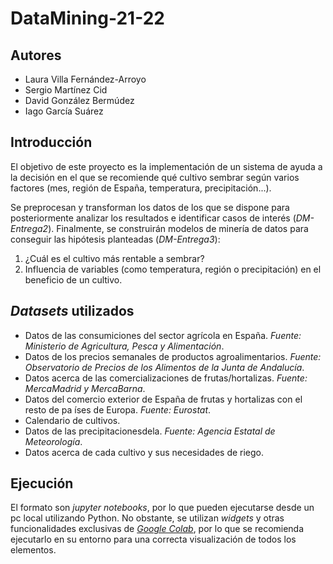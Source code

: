 # DataMining-21-22
## Autores
- Laura Villa Fernández-Arroyo
- Sergio Martínez Cid
- David González Bermúdez
- Iago García Suárez

## Introducción
El objetivo de este proyecto  es la implementación de un sistema de ayuda a la decisión en el que se recomiende qué cultivo sembrar según varios factores (mes, región de España, temperatura, precipitación...).  

Se preprocesan y transforman los datos de los que se dispone para posteriormente analizar los resultados e identificar casos de interés (*DM-Entrega2*). Finalmente, se construirán modelos de minería de datos para conseguir las hipótesis planteadas (*DM-Entrega3*):
1. ¿Cuál es el cultivo más rentable a sembrar?
2. Influencia de variables (como temperatura, región o precipitación) en el beneficio de un cultivo.

## *Datasets* utilizados
- Datos de las consumiciones del sector agrícola en España. *Fuente: Ministerio de Agricultura, Pesca y Alimentación*.
- Datos de los precios semanales de productos agroalimentarios. *Fuente: Observatorio de Precios de los Alimentos de la Junta de Andalucía*.
- Datos acerca de las comercializaciones de frutas/hortalizas. *Fuente: MercaMadrid y MercaBarna*.
- Datos del comercio exterior de España de frutas y hortalizas con  el  resto  de  pa ́ıses  de  Europa. *Fuente: Eurostat*.
- Calendario de cultivos. 
- Datos de las precipitacionesdela. *Fuente: Agencia Estatal de Meteorología*.
- Datos acerca de cada cultivo y sus necesidades de riego.

## Ejecución
El formato son *jupyter notebooks*, por lo que pueden ejecutarse desde un pc local utilizando Python. No obstante, se utilizan *widgets* y otras funcionalidades exclusivas de [*Google Colab*](https://colab.research.google.com/), por lo que se recomienda ejecutarlo en su entorno para una correcta visualización de todos los elementos.
